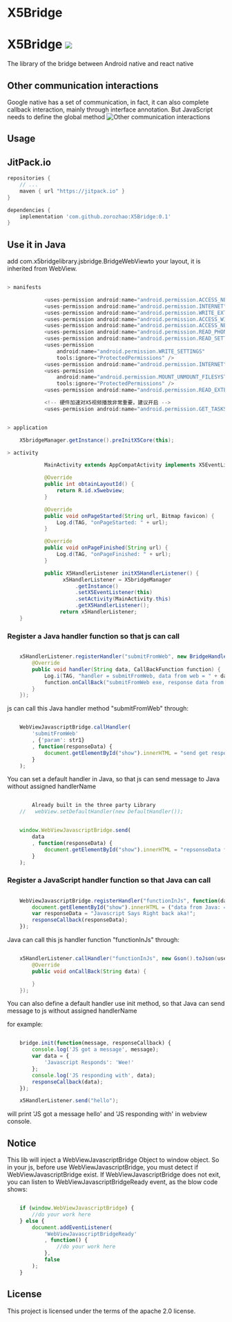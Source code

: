 # X5Bridge
# X5Bridge [![](https://jitpack.io/v/zorozhao/X5Bridge.svg)](https://jitpack.io/#zorozhao/X5Bridge)
The library of the bridge between Android native and react native

## Other communication interactions
Google native has a set of communication, in fact, it can also complete callback interaction, mainly through interface annotation. But JavaScript needs to define the global method
![Other communication interactions](https://github.com/zorozhao/X5Bridge/blob/master/js-Native.png)

## Usage

## JitPack.io

```groovy
repositories {
    // ...
    maven { url "https://jitpack.io" }
}

dependencies {
    implementation 'com.github.zorozhao:X5Bridge:0.1'
}
```

## Use it in Java

add com.x5bridgelibrary.jsbridge.BridgeWebViewto your layout, it is inherited from WebView.

```java

> manifests

            <uses-permission android:name="android.permission.ACCESS_NETWORK_STATE" />
            <uses-permission android:name="android.permission.INTERNET" />
            <uses-permission android:name="android.permission.WRITE_EXTERNAL_STORAGE" />
            <uses-permission android:name="android.permission.ACCESS_WIFI_STATE" />
            <uses-permission android:name="android.permission.ACCESS_NETWORK_STATE" />
            <uses-permission android:name="android.permission.READ_PHONE_STATE" />
            <uses-permission android:name="android.permission.READ_SETTINGS" />
            <uses-permission
                android:name="android.permission.WRITE_SETTINGS"
                tools:ignore="ProtectedPermissions" />
            <uses-permission android:name="android.permission.INTERNET" />
            <uses-permission
                android:name="android.permission.MOUNT_UNMOUNT_FILESYSTEMS"
                tools:ignore="ProtectedPermissions" />
            <uses-permission android:name="android.permission.READ_EXTERNAL_STORAGE" />

            <!-- 硬件加速对X5视频播放非常重要，建议开启 -->
            <uses-permission android:name="android.permission.GET_TASKS" />


> application

    X5bridgeManager.getInstance().preInitX5Core(this);

> activity

            MainActivity extends AppCompatActivity implements X5EventListener

            @Override
            public int obtainLayoutId() {
                return R.id.x5webview;
            }

            @Override
            public void onPageStarted(String url, Bitmap favicon) {
                Log.d(TAG, "onPageStarted: " + url);
            }

            @Override
            public void onPageFinished(String url) {
                Log.d(TAG, "onPageFinished: " + url);
            }

            public X5HandlerListener initX5HandlerListener() {
                  x5HandlerListener = X5bridgeManager
                      .getInstance()
                      .setX5EventListener(this)
                      .setActivity(MainActivity.this)
                      .getX5HandlerListener();
                 return x5HandlerListener;
    }
```

### Register a Java handler function so that js can call

```java

    x5HandlerListener.registerHandler("submitFromWeb", new BridgeHandler() {
        @Override
        public void handler(String data, CallBackFunction function) {
            Log.i(TAG, "handler = submitFromWeb, data from web = " + data);
            function.onCallBack("submitFromWeb exe, response data from Java");
        }
    });

```

js can call this Java handler method "submitFromWeb" through:

```javascript

    WebViewJavascriptBridge.callHandler(
        'submitFromWeb'
        , {'param': str1}
        , function(responseData) {
            document.getElementById("show").innerHTML = "send get responseData from java, data = " + responseData
        }
    );

```

You can set a default handler in Java, so that js can send message to Java without assigned handlerName

```java

        Already built in the three party Library
    //   webView.setDefaultHandler(new DefaultHandler());

```

```javascript

    window.WebViewJavascriptBridge.send(
        data
        , function(responseData) {
            document.getElementById("show").innerHTML = "repsonseData from java, data = " + responseData
        }
    );

```

### Register a JavaScript handler function so that Java can call

```javascript

    WebViewJavascriptBridge.registerHandler("functionInJs", function(data, responseCallback) {
        document.getElementById("show").innerHTML = ("data from Java: = " + data);
        var responseData = "Javascript Says Right back aka!";
        responseCallback(responseData);
    });

```

Java can call this js handler function "functionInJs" through:

```java

    x5HandlerListener.callHandler("functionInJs", new Gson().toJson(user), new CallBackFunction() {
        @Override
        public void onCallBack(String data) {

        }
    });

```
You can also define a default handler use init method, so that Java can send message to js without assigned handlerName

for example:

```javascript

    bridge.init(function(message, responseCallback) {
        console.log('JS got a message', message);
        var data = {
            'Javascript Responds': 'Wee!'
        };
        console.log('JS responding with', data);
        responseCallback(data);
    });

```

```java
    x5HandlerListener.send("hello");
```

will print 'JS got a message hello' and 'JS responding with' in webview console.

## Notice

This lib will inject a WebViewJavascriptBridge Object to window object.
So in your js, before use WebViewJavascriptBridge, you must detect if WebViewJavascriptBridge exist.
If WebViewJavascriptBridge does not exit, you can listen to WebViewJavascriptBridgeReady event, as the blow code shows:

```javascript

    if (window.WebViewJavascriptBridge) {
        //do your work here
    } else {
        document.addEventListener(
            'WebViewJavascriptBridgeReady'
            , function() {
                //do your work here
            },
            false
        );
    }

```

## License

This project is licensed under the terms of the apache 2.0 license.
